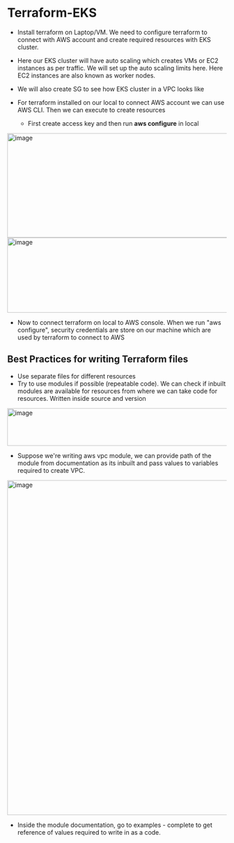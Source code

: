 # Terraform-EKS

- Install terraform on Laptop/VM. We need to configure terraform to connect with AWS account and create required resources with EKS cluster.
- Here our EKS cluster will have auto scaling which creates VMs or EC2 instances as per traffic. We will set up the auto scaling limits here. Here EC2 instances are also known as worker nodes.
- We will also create SG to see how EKS cluster in a VPC looks like


- For terraform installed on our local to connect AWS account we can use AWS CLI. Then we can execute to create resources
  - First create access key and then run **aws configure** in local

<img width="1530" height="239" alt="image" src="https://github.com/user-attachments/assets/03c8de99-68f2-401d-9803-be9d398030cf" />
<img width="1123" height="172" alt="image" src="https://github.com/user-attachments/assets/3f902475-ec6c-46d6-8779-acf5b69d90fc" />

  - Now to connect terraform on local to AWS console. When we run "aws configure", security credentials are store on our machine which are used by terraform to connect to AWS

Best Practices for writing Terraform files
-
- Use separate files for different resources
- Try to use modules if possible (repeatable code). We can check if inbuilt modules are available for resources from where we can take code for resources. Written inside source and version

<img width="666" height="86" alt="image" src="https://github.com/user-attachments/assets/28b1e603-f468-4185-a461-80ab92f7c45d" />

- Suppose we're writing aws vpc module, we can provide path of the module from documentation as its inbuilt and pass values to variables required to create VPC.

<img width="1916" height="767" alt="image" src="https://github.com/user-attachments/assets/e8f3b998-97ab-4ce8-90d7-39ee20c18c02" />

- Inside the module documentation, go to examples - complete to get reference of values required to write in as a code.

